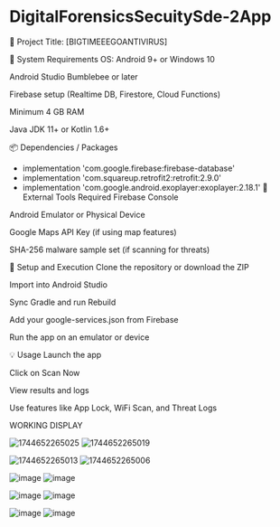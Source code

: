 # DigitalForensicsSecuitySde-2App

📌 Project Title: [BIGTIMEEEGOANTIVIRUS]


🔧 System Requirements
OS: Android 9+ or Windows 10

Android Studio Bumblebee or later

Firebase setup (Realtime DB, Firestore, Cloud Functions)

Minimum 4 GB RAM

Java JDK 11+ or Kotlin 1.6+

📦 Dependencies / Packages


- implementation 'com.google.firebase:firebase-database'
- implementation 'com.squareup.retrofit2:retrofit:2.9.0'
- implementation 'com.google.android.exoplayer:exoplayer:2.18.1'
🧩 External Tools Required
Firebase Console

Android Emulator or Physical Device

Google Maps API Key (if using map features)

SHA-256 malware sample set (if scanning for threats)

🚀 Setup and Execution
Clone the repository or download the ZIP

Import into Android Studio

Sync Gradle and run Rebuild

Add your google-services.json from Firebase

Run the app on an emulator or device

💡 Usage
Launch the app

Click on Scan Now

View results and logs

Use features like App Lock, WiFi Scan, and Threat Logs

WORKING DISPLAY

![1744652265025](https://github.com/user-attachments/assets/84d1f8e9-8655-4eae-a629-78bdefd66777)
![1744652265019](https://github.com/user-attachments/assets/81e8b369-fa4f-4d70-bec8-fb2f8ca2afe1)

![1744652265013](https://github.com/user-attachments/assets/9d7fb29c-5f54-4177-ade5-186d7c9b7715)
![1744652265006](https://github.com/user-attachments/assets/c5ec0783-d604-4baf-974c-614fc1ceaee2)

![image](https://github.com/user-attachments/assets/4364a53e-532b-41f8-b260-4e76784e37f4)
![image](https://github.com/user-attachments/assets/05f8974c-4e30-47de-b9bf-65777fb0a714)

![image](https://github.com/user-attachments/assets/efb641c7-5d4d-41a9-991b-fabbed6d0fba)
![image](https://github.com/user-attachments/assets/9031ff8d-52ba-4b31-ac59-3efcbccde99b)

![image](https://github.com/user-attachments/assets/f97143c4-ff92-4f07-af02-dc1b4f5a2926)
![image](https://github.com/user-attachments/assets/fa83e313-de78-4954-a43c-9f1da54173e4)











